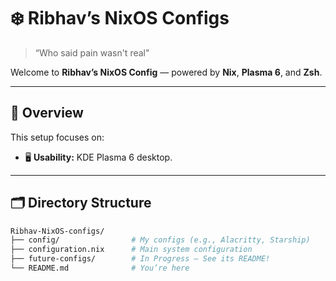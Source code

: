 # ❄️ Ribhav’s NixOS Configs

> “Who said pain wasn't real"  

Welcome to **Ribhav’s NixOS Config** — powered by **Nix**, **Plasma 6**, and **Zsh**.

---

## 🧭 Overview

This setup focuses on:  
- 🖥️ **Usability:** KDE Plasma 6 desktop.

---

## 🗂️ Directory Structure

```bash
Ribhav-NixOS-configs/
├── config/                # My configs (e.g., Alacritty, Starship)
├── configuration.nix      # Main system configuration
├── future-configs/        # In Progress — See its README!
└── README.md              # You’re here
